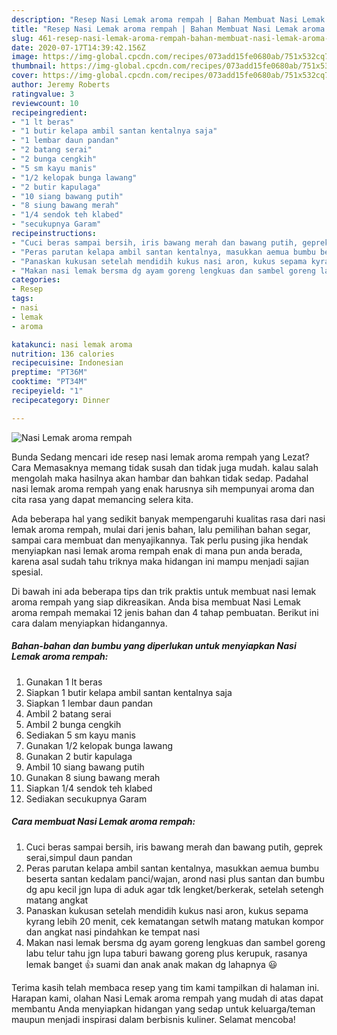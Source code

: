 ```yaml
---
description: "Resep Nasi Lemak aroma rempah | Bahan Membuat Nasi Lemak aroma rempah Yang Bisa Manjain Lidah"
title: "Resep Nasi Lemak aroma rempah | Bahan Membuat Nasi Lemak aroma rempah Yang Bisa Manjain Lidah"
slug: 461-resep-nasi-lemak-aroma-rempah-bahan-membuat-nasi-lemak-aroma-rempah-yang-bisa-manjain-lidah
date: 2020-07-17T14:39:42.156Z
image: https://img-global.cpcdn.com/recipes/073add15fe0680ab/751x532cq70/nasi-lemak-aroma-rempah-foto-resep-utama.jpg
thumbnail: https://img-global.cpcdn.com/recipes/073add15fe0680ab/751x532cq70/nasi-lemak-aroma-rempah-foto-resep-utama.jpg
cover: https://img-global.cpcdn.com/recipes/073add15fe0680ab/751x532cq70/nasi-lemak-aroma-rempah-foto-resep-utama.jpg
author: Jeremy Roberts
ratingvalue: 3
reviewcount: 10
recipeingredient:
- "1 lt beras"
- "1 butir kelapa ambil santan kentalnya saja"
- "1 lembar daun pandan"
- "2 batang serai"
- "2 bunga cengkih"
- "5 sm kayu manis"
- "1/2 kelopak bunga lawang"
- "2 butir kapulaga"
- "10 siang bawang putih"
- "8 siung bawang merah"
- "1/4 sendok teh klabed"
- "secukupnya Garam"
recipeinstructions:
- "Cuci beras sampai bersih, iris bawang merah dan bawang putih, geprek serai,simpul daun pandan"
- "Peras parutan kelapa ambil santan kentalnya, masukkan aemua bumbu beserta santan kedalam panci/wajan, arond nasi plus santan dan bumbu dg apu kecil jgn lupa di aduk agar tdk lengket/berkerak, setelah setengh matang angkat"
- "Panaskan kukusan setelah mendidih kukus nasi aron, kukus sepama kyrang lebih 20 menit, cek kematangan setwlh matang matukan kompor dan angkat nasi pindahkan ke tempat nasi"
- "Makan nasi lemak bersma dg ayam goreng lengkuas dan sambel goreng labu telur tahu jgn lupa taburi bawang goreng plus kerupuk, rasanya lemak banget 👍 suami dan anak anak makan dg lahapnya 😃"
categories:
- Resep
tags:
- nasi
- lemak
- aroma

katakunci: nasi lemak aroma 
nutrition: 136 calories
recipecuisine: Indonesian
preptime: "PT36M"
cooktime: "PT34M"
recipeyield: "1"
recipecategory: Dinner

---
```



![Nasi Lemak aroma rempah](https://img-global.cpcdn.com/recipes/073add15fe0680ab/751x532cq70/nasi-lemak-aroma-rempah-foto-resep-utama.jpg)

Bunda Sedang mencari ide resep nasi lemak aroma rempah yang Lezat? Cara Memasaknya memang tidak susah dan tidak juga mudah. kalau salah mengolah maka hasilnya akan hambar dan bahkan tidak sedap. Padahal nasi lemak aroma rempah yang enak harusnya sih mempunyai aroma dan cita rasa yang dapat memancing selera kita.

Ada beberapa hal yang sedikit banyak mempengaruhi kualitas rasa dari nasi lemak aroma rempah, mulai dari jenis bahan, lalu pemilihan bahan segar, sampai cara membuat dan menyajikannya. Tak perlu pusing jika hendak menyiapkan nasi lemak aroma rempah enak di mana pun anda berada, karena asal sudah tahu triknya maka hidangan ini mampu menjadi sajian spesial.




Di bawah ini ada beberapa tips dan trik praktis untuk membuat nasi lemak aroma rempah yang siap dikreasikan. Anda bisa membuat Nasi Lemak aroma rempah memakai 12 jenis bahan dan 4 tahap pembuatan. Berikut ini cara dalam menyiapkan hidangannya.

<!--inarticleads1-->

##### Bahan-bahan dan bumbu yang diperlukan untuk menyiapkan Nasi Lemak aroma rempah:

1. Gunakan 1 lt beras
1. Siapkan 1 butir kelapa ambil santan kentalnya saja
1. Siapkan 1 lembar daun pandan
1. Ambil 2 batang serai
1. Ambil 2 bunga cengkih
1. Sediakan 5 sm kayu manis
1. Gunakan 1/2 kelopak bunga lawang
1. Gunakan 2 butir kapulaga
1. Ambil 10 siang bawang putih
1. Gunakan 8 siung bawang merah
1. Siapkan 1/4 sendok teh klabed
1. Sediakan secukupnya Garam




<!--inarticleads2-->

##### Cara membuat Nasi Lemak aroma rempah:

1. Cuci beras sampai bersih, iris bawang merah dan bawang putih, geprek serai,simpul daun pandan
1. Peras parutan kelapa ambil santan kentalnya, masukkan aemua bumbu beserta santan kedalam panci/wajan, arond nasi plus santan dan bumbu dg apu kecil jgn lupa di aduk agar tdk lengket/berkerak, setelah setengh matang angkat
1. Panaskan kukusan setelah mendidih kukus nasi aron, kukus sepama kyrang lebih 20 menit, cek kematangan setwlh matang matukan kompor dan angkat nasi pindahkan ke tempat nasi
1. Makan nasi lemak bersma dg ayam goreng lengkuas dan sambel goreng labu telur tahu jgn lupa taburi bawang goreng plus kerupuk, rasanya lemak banget 👍 suami dan anak anak makan dg lahapnya 😃




Terima kasih telah membaca resep yang tim kami tampilkan di halaman ini. Harapan kami, olahan Nasi Lemak aroma rempah yang mudah di atas dapat membantu Anda menyiapkan hidangan yang sedap untuk keluarga/teman maupun menjadi inspirasi dalam berbisnis kuliner. Selamat mencoba!

